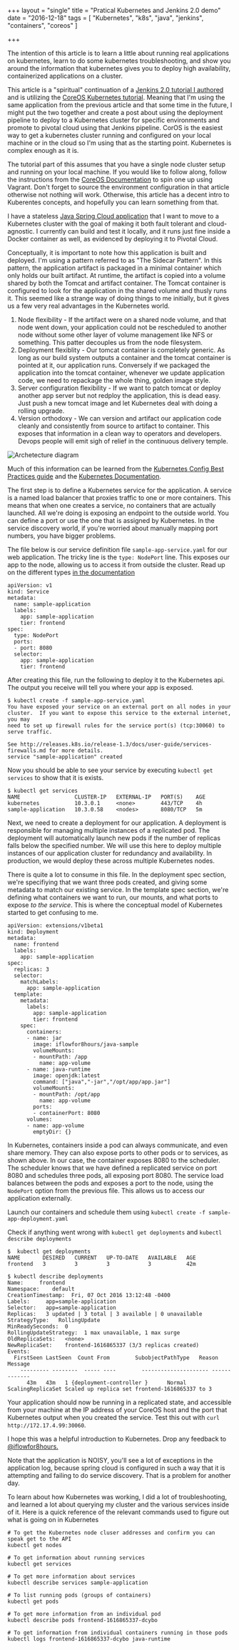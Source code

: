 +++
layout = "single"
title = "Pratical Kubernetes and Jenkins 2.0 demo"
date = "2016-12-18"
tags = [
  "Kubernetes",
  "k8s",
  "java",
  "jenkins",
  "containers",
  "coreos"
  ]

+++

The intention of this article is to learn a little about running real applications on kubernetes, learn to do some kubernetes troubleshooting, and show you around the information that kubernetes gives you to deploy high availability, containerized applications on a cluster.

This article is a "spiritual" continuation of a [Jenkins 2.0 tutorial I authored](https://github.com/iflowfor8hours/jenkins2-pipeline-demo) and is utilizing the [CoreOS Kubernetes tutorial](https://coreos.com/kubernetes/docs/latest/kubernetes-on-vagrant-single.html). Meaning that I'm using the same application from the previous article and that some time in the future, I might put the two together and create a post about using the deployment pipeline to deploy to a Kubernetes cluster for specific environments and promote to pivotal cloud using that Jenkins pipeline. CorOS is the easiest way to get a kubernetes cluster running and configured on your local machine or in the cloud so I'm using that as the starting point. Kubernetes is complex enough as it is.

The tutorial part of this assumes that you have a single node cluster setup and running on your local machine. If you would like to follow along, follow the instructions from the [CoreOS Documentation](https://coreos.com/kubernetes/docs/latest/kubernetes-on-vagrant-single.html) to spin one up using Vagrant. Don't forget to source the environment configuration in that article otherwise not nothing will work. Otherwise, this article has a decent intro to Kuberentes concepts, and hopefully you can learn something from that.

I have a stateless [Java Spring Cloud application](https://github.com/iflowfor8hours/sample-spring-cloud-svc-ci) that I want to move to a Kubernetes cluster with the goal of making it both fault tolerant and cloud-agnostic. I currently can build and test it locally, and it runs just fine inside a Docker container as well, as evidenced by deploying it to Pivotal Cloud.

Conceptually, it is important to note how this application is built and deployed. I'm using a pattern referred to as "The Sidecar Pattern". In this pattern, the application artifact is packaged in a minimal container which only holds our built artifact. At runtime, the artifact is copied into a volume shared by both the Tomcat and artifact container. The Tomcat container is configured to look for the application in the shared volume and thusly runs it. This seemed like a strange way of doing things to me initially, but it gives us a few very real advantages in the Kubernetes world.

1. Node flexibility - If the artifact were on a shared node volume, and that node went down, your application could not be rescheduled to another node without some other layer of volume management like NFS or something. This patter decouples us from the node filesystem.
2. Deployment flexiblity - Our tomcat container is completely generic. As long as our build system outputs a container and the tomcat container is pointed at it, our application runs. Conversely if we packaged the application into the tomcat container, whenever we update application code, we need to repackage the whole thing, golden image style.
3. Server configuration flexibility - If we want to patch tomcat or deploy another app server but not redploy the application, this is dead easy. Just push a new tomcat image and let Kubernetes deal with doing a rolling upgrade.
4. Version orthodoxy - We can version and artifact our application code cleanly and consistently from source to artifact to container. This exposes that information in a clean way to operators and developers. Devops people will emit sigh of relief in the continuous delivery temple.

![Archetecture diagram](/k8sblogpost.png)

Much of this information can be learned from the [Kubernetes Config Best Practices guide](http://kubernetes.io/docs/user-guide/config-best-practices/) and the [Kubernetes Documentation](http://kubernetes.io/docs).

The first step is to define a Kubernetes service for the application. A service is a named load balancer that proxies traffic to one or more containers. This means that when one creates a service, no containers that are actually launched. All we're doing is exposing an endpoint to the outside world. You can define a port or use the one that is assigned by Kubernetes. In the service discovery world, if you're worried about manually mapping port numbers, you have bigger problems.

The file below is our service definition file `sample-app-service.yaml` for our web application. The tricky line is the `type: NodePort` line. This exposes our app to the node, allowing us to access it from outside the cluster. Read up on the different types [in the documentation](http://kubernetes.io/docs/user-guide/services/#publishing-services---service-types)

```
apiVersion: v1
kind: Service
metadata:
  name: sample-application
  labels:
    app: sample-application
    tier: frontend
spec:
  type: NodePort
  ports:
  - port: 8080
  selector:
    app: sample-application
    tier: frontend
```

After creating this file, run the following to deploy it to the Kubernetes api. The output you receive will tell you where your app is exposed.

```
$ kubectl create -f sample-app-service.yaml 
You have exposed your service on an external port on all nodes in your
cluster.  If you want to expose this service to the external internet, you may
need to set up firewall rules for the service port(s) (tcp:30060) to serve traffic.

See http://releases.k8s.io/release-1.3/docs/user-guide/services-firewalls.md for more details.
service "sample-application" created
```

Now you should be able to see your service by executing `kubectl get services` to show that it is exists.

```
$ kubectl get services                 
NAME                 CLUSTER-IP   EXTERNAL-IP   PORT(S)    AGE
kubernetes           10.3.0.1     <none>        443/TCP    4h
sample-application   10.3.0.58    <nodes>       8080/TCP   5m
```

Next, we need to create a deployment for our application. A deployment is responsible for managing multiple instances of a replicated pod. The deployment will automatically launch new pods if the number of replicas falls below the specified number. We will use this here to deploy multiple instances of our application cluster for redundancy and availability. In production, we would deploy these across multiple Kubernetes nodes.

There is quite a lot to consume in this file. In the deployment spec section, we're specifiying that we want three pods created, and giving some metadata to match our existing service. In the template spec section, we're defining what containers we want to run, our mounts, and what ports to expose *to the service*. This is where the conceptual model of Kubernetes started to get confusing to me.

```
apiVersion: extensions/v1beta1
kind: Deployment
metadata:
  name: frontend
  labels:
    app: sample-application
spec:
  replicas: 3
  selector:
    matchLabels:
      app: sample-application
  template:
    metadata:
      labels:
        app: sample-application
        tier: frontend
    spec:
      containers:
      - name: jar
        image: iflowfor8hours/java-sample
        volumeMounts:
        - mountPath: /app
          name: app-volume
      - name: java-runtime
        image: openjdk:latest
        command: ["java","-jar","/opt/app/app.jar"]
        volumeMounts:
        - mountPath: /opt/app
          name: app-volume
        ports:
        - containerPort: 8080
      volumes:
      - name: app-volume
        emptyDir: {}
```

In Kubernetes, containers inside a pod can always communicate, and even share memory. They can also expose ports to other pods or to services, as shown above. In our case, the container exposes 8080 to the scheduler. The scheduler knows that we have defined a replicated service on port 8080 and schedules three pods, all exposing port 8080. The service load balances between the pods and exposes a port to the node, using the `NodePort` option from the previous file. This allows us to access our application externally.

Launch our containers and schedule them using `kubectl create -f sample-app-deployment.yaml`

Check if anything went wrong with `kubectl get deployments` and `kubectl describe deployments`

```
$  kubectl get deployments
NAME       DESIRED   CURRENT   UP-TO-DATE   AVAILABLE   AGE
frontend   3         3         3            3           42m

$ kubectl describe deployments
Name:     frontend
Namespace:    default
CreationTimestamp:  Fri, 07 Oct 2016 13:12:48 -0400
Labels:     app=sample-application
Selector:   app=sample-application
Replicas:   3 updated | 3 total | 3 available | 0 unavailable
StrategyType:   RollingUpdate
MinReadySeconds:  0
RollingUpdateStrategy:  1 max unavailable, 1 max surge
OldReplicaSets:   <none>
NewReplicaSet:    frontend-1616865337 (3/3 replicas created)
Events:
  FirstSeen LastSeen  Count From        SubobjectPathType   Reason      Message
    --------- --------  ----- ----        --------------------- ------      -------
      43m   43m   1 {deployment-controller }      Normal    ScalingReplicaSet Scaled up replica set frontend-1616865337 to 3
```

Your application should now be running in a replicated state, and accessible from your machine at the IP address of your CoreOS host and the port that Kubernetes output when you created the service. Test this out with `curl http://172.17.4.99:30060`.

I hope this was a helpful introduction to Kubernetes. Drop any feedback to [@iflowfor8hours.](https://twitter.com/iflowfor8hours)

Note that the application is NOISY, you'll see a lot of exceptions in the application log, because spring cloud is configured in such a way that it is attempting and failing to do service discovery. That is a problem for another day.

To learn about how Kubernetes was working, I did a lot of troubleshooting, and learned a lot about querying my cluster and the various services inside of it. Here is a quick reference of the relevant commands used to figure out what is going on in Kubernetes

```
# To get the Kubernetes node cluser addresses and confirm you can speak get to the API
kubectl get nodes

# To get information about running services
kubectl get services

# To get more information about services
kubectl describe services sample-application

# To list running pods (groups of containers)
kubectl get pods

# To get more information from an individual pod
kubectl describe pods frontend-1616865337-dcybo

# To get information from individual containers running in those pods
kubectl logs frontend-1616865337-dcybo java-runtime
```
